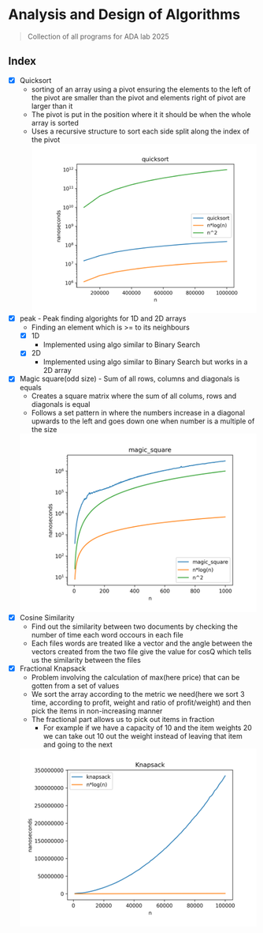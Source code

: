 # Analysis and Design of Algorithms
> Collection of all programs for ADA lab 2025

## Index
- [x] Quicksort
    - sorting of an array using a pivot ensuring the elements to the left of the pivot are smaller than the pivot and elements right of pivot are larger than it
    - The pivot is put in the position where it it should be when the whole array is sorted
    - Uses a recursive structure to sort each side split along the index of the pivot\
      <img src="https://github.com/tushyagupta81/ada25/blob/main/plot/graphs/quicksort.png" alt="quicksort" width="600px"/>
- [x] peak - Peak finding algorights for 1D and 2D arrays
    - Finding an element which is >= to its neighbours
    - [x] 1D 
        - Implemented using algo similar to Binary Search
    - [x] 2D
        - Implemented using algo similar to Binary Search but works in a 2D array
- [x] Magic square(odd size) - Sum of all rows, columns and diagonals is equals
    - Creates a square matrix where the sum of all colums, rows and diagonals is equal
    - Follows a set pattern in where the numbers increase in a diagonal upwards to the left and goes down one when number is a multiple of the size
    <img src="https://github.com/tushyagupta81/ada25/blob/main/plot/graphs/magic_square.png" alt="magic square" width="600px" />
- [x] Cosine Similarity
    - Find out the similarity between two documents by checking the number of time each word occours in each file
    - Each files words are treated like a vector and the angle between the vectors created from the two file give the value for cosQ which tells us the similarity between the files
- [x] Fractional Knapsack
    - Problem involving the calculation of max(here price) that can be gotten from a set of values
    - We sort the array according to the metric we need(here we sort 3 time, according to profit, weight and ratio of profit/weight) and then pick the items in non-increasing manner
    - The fractional part allows us to pick out items in fraction
        - For example if we have a capacity of 10 and the item weights 20 we can take out 10 out the weight instead of leaving that item and going to the next
    <img src="https://github.com/tushyagupta81/ada25/blob/main/plot/graphs/knapsack.png" alt="knapsack" width="600px" />
